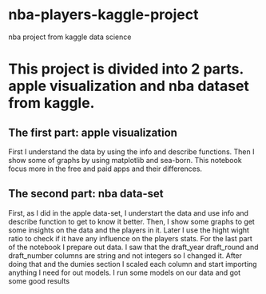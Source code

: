 # nba-players-kaggle-project
nba project from kaggle data science

# This project is divided into 2 parts. apple visualization and nba dataset from kaggle.

## The first part: apple visualization
First I understand the data by using the info and describe functions.
Then I show some of graphs by using matplotlib and sea-born. 
This notebook focus more in the free and paid apps and their differences.

## The second part: nba data-set
First, as I did in the apple data-set, I understart the data and use info and describe function to get to know it better.
Then, I show some graphs to get some insights on the data and the players in it.
Later I use the hight wight ratio to check if it have any influence on the players stats.
For the last part of the notebook I prepare out data.
I saw that the draft_year draft_round and draft_number columns are string and not integers so I changed it.
After doing that and the dumies section I scaled each column and start importing anything I need for out models.
I run some models on our data and got some good results
